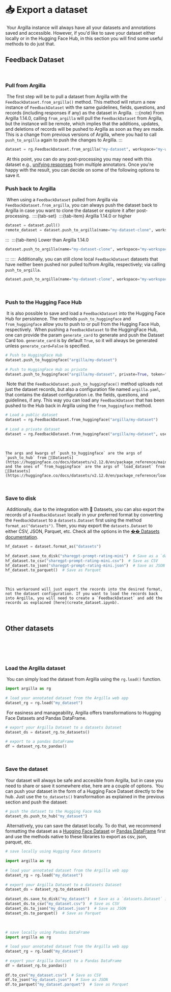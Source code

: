 # 📥 Export a dataset
​
Your Argilla instance will always have all your datasets and annotations saved and accessible. However, if you'd like to save your dataset either locally or in the Hugging Face Hub, in this section you will find some useful methods to do just that.
​
## Feedback Dataset
​
### Pull from Argilla
​
The first step will be to pull a dataset from Argilla with the `FeedbackDataset.from_argilla()` method. This method will return a new instance of `FeedbackDataset` with the same guidelines, fields, questions, and records (including responses if any) as the dataset in Argilla.
​
:::{note}
From Argilla 1.14.0, calling `from_argilla` will pull the `FeedbackDataset` from Argilla, but the instance will be remote, which implies that the additions, updates, and deletions of records will be pushed to Argilla as soon as they are made. This is a change from previous versions of Argilla, where you had to call `push_to_argilla` again to push the changes to Argilla.
:::
​
```python
dataset = rg.FeedbackDataset.from_argilla("my-dataset", workspace="my-workspace")
```
​
At this point, you can do any post-processing you may need with this dataset e.g., [unifying responses](collect_responses.ipynb) from multiple annotators. Once you're happy with the result, you can decide on some of the following options to save it.
​
​
### Push back to Argilla
​
When using a `FeedbackDataset` pulled from Argilla via `FeedbackDataset.from_argilla`, you can always push the dataset back to Argilla in case you want to clone the dataset or explore it after post-processing.
​
::::{tab-set}
​
:::{tab-item} Argilla 1.14.0 or higher
```python
dataset = dataset.pull()
remote_dataset = dataset.push_to_argilla(name="my-dataset-clone", workspace="my-workspace")
```
:::
​
:::{tab-item} Lower than Argilla 1.14.0
```python
dataset.push_to_argilla(name="my-dataset-clone", workspace="my-workspace")
```
:::
::::
​
Additionally, you can still clone local `FeedbackDataset` datasets that have neither been pushed nor pulled to/from Argilla, respectively; via calling `push_to_argilla`.
​
```python
dataset.push_to_argilla(name="my-dataset-clone", workspace="my-workspace")
```
​
### Push to the Hugging Face Hub
​
It is also possible to save and load a `FeedbackDataset` into the Hugging Face Hub for persistence. The methods `push_to_huggingface` and `from_huggingface` allow you to push to or pull from the Hugging Face Hub, respectively.
​
When pushing a `FeedbackDataset` to the HuggingFace Hub, one can provide the param `generate_card` to generate and push the Dataset Card too. `generate_card` is by default `True`, so it will always be generated unless `generate_card=False` is specified.
​
```python
# Push to HuggingFace Hub
dataset.push_to_huggingface("argilla/my-dataset")
​
# Push to HuggingFace Hub as private
dataset.push_to_huggingface("argilla/my-dataset", private=True, token="...")
```
​
Note that the `FeedbackDataset.push_to_huggingface()` method uploads not just the dataset records, but also a configuration file named `argilla.yaml`, that contains the dataset configuration i.e. the fields, questions, and guidelines, if any. This way you can load any `FeedbackDataset` that has been pushed to the Hub back in Argilla using the `from_huggingface` method.
​
```python
# Load a public dataset
dataset = rg.FeedbackDataset.from_huggingface("argilla/my-dataset")
​
# Load a private dataset
dataset = rg.FeedbackDataset.from_huggingface("argilla/my-dataset", use_auth_token=True)
```
​
```{note}
The args and kwargs of `push_to_huggingface` are the args of `push_to_hub` from 🤗[Datasets](https://huggingface.co/docs/datasets/v2.12.0/en/package_reference/main_classes#datasets.Dataset.push_to_hub), and the ones of `from_huggingface` are the args of `load_dataset` from 🤗[Datasets](https://huggingface.co/docs/datasets/v2.12.0/en/package_reference/loading_methods#datasets.load_dataset).
```
​
### Save to disk
​
Additionally, due to the integration with 🤗 Datasets, you can also export the records of a `FeedbackDataset` locally in your preferred format by converting the `FeedbackDataset` to a `datasets.Dataset` first using the method `format_as("datasets")`. Then, you may export the `datasets.Dataset` to either CSV, JSON, Parquet, etc. Check all the options in the [�� Datasets documentation](https://huggingface.co/docs/datasets/v2.12.0/en/package_reference/main_classes#datasets.Dataset.save_to_disk).
​
```python
hf_dataset = dataset.format_as("datasets")
​
hf_dataset.save_to_disk("sharegpt-prompt-rating-mini")  # Save as a `datasets.Dataset` in the local filesystem
hf_dataset.to_csv("sharegpt-prompt-rating-mini.csv")  # Save as CSV
hf_dataset.to_json("sharegpt-prompt-rating-mini.json")  # Save as JSON
hf_dataset.to_parquet()  # Save as Parquet
```
​
```{note}
This workaround will just export the records into the desired format, not the dataset configuration. If you want to load the records back into Argilla, you will need to create a `FeedbackDataset` and add the records as explained [here](create_dataset.ipynb).
```
​
## Other datasets
​
```{include} /_common/other_datasets.md
```
​
### Load the Argilla dataset
​
You can simply load the dataset from Argilla using the `rg.load()` function.
​
```python
import argilla as rg
​
# load your annotated dataset from the Argilla web app
dataset_rg = rg.load("my_dataset")
```
​
For easiness and manageability, Argilla offers transformations to Hugging Face Datasets and Pandas DataFrame.
```python
# export your Argilla Dataset to a datasets Dataset
dataset_ds = dataset_rg.to_datasets()
```
```python
# export to a pandas DataFrame
df = dataset_rg.to_pandas()
```
​
### Save the dataset
Your dataset will always be safe and accesible from Argilla, but in case you need to share or save it somewhere else, here are a couple of options.
​
You can push your dataset in the form of a Hugging Face Dataset directly to the hub. Just use the `to_datasets()` transformation as explained in the previous section and push the dataset:
​
```python
# push the dataset to the Hugging Face Hub
dataset_ds.push_to_hub("my_dataset")
```
​
Alternatively, you can save the dataset locally. To do that, we recommend formatting the dataset as a [Hugging Face Dataset](https://huggingface.co/docs/datasets/v2.12.0/en/package_reference/main_classes#datasets.Dataset.save_to_disk) or [Pandas DataFrame](https://pandas.pydata.org/docs/reference/io.html) first and use the methods native to these libraries to export as csv, json, parquet, etc.
​
```python
# save locally using Hugging Face datasets
​
import argilla as rg
​
# load your annotated dataset from the Argilla web app
dataset_rg = rg.load("my_dataset")
​
# export your Argilla Dataset to a datasets Dataset
dataset_ds = dataset_rg.to_datasets()
​
dataset_ds.save_to_disk("my_dataset")  # Save as a `datasets.Dataset` in the local filesystem
dataset_ds.to_csv("my_dataset.csv")  # Save as CSV
dataset_ds.to_json("my_dataset.json")  # Save as JSON
dataset_ds.to_parquet()  # Save as Parquet
```
​
```python
# save locally using Pandas DataFrame
import argilla as rg
​
# load your annotated dataset from the Argilla web app
dataset_rg = rg.load("my_dataset")
​
# export your Argilla Dataset to a Pandas DataFrame
df = dataset_rg.to_pandas()
​
df.to_csv("my_dataset.csv")  # Save as CSV
df.to_json("my_dataset.json")  # Save as JSON
df.to_parquet("my_dataset.parquet")  # Save as Parquet
```